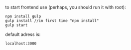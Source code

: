 to start frontend use (perhaps, you should run it with root):
```
npm install gulp
gulp install //in first time "npm install"
gulp start
```
default adress is:
```
localhost:3000
```
